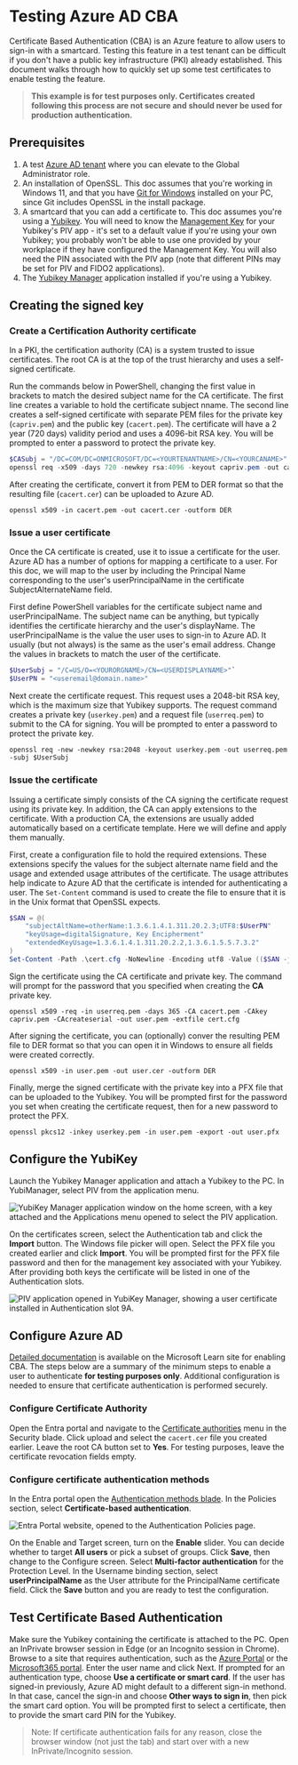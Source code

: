 # Testing Azure AD CBA
Certificate Based Authentication (CBA) is an Azure feature to allow users to sign-in with a smartcard. Testing this feature in a test tenant can be difficult if you don't have a public key infrastructure (PKI) already established. This document walks through how to quickly set up some test certificates to enable testing the feature.

>**This example is for test purposes only. Certificates created following this process are not secure and should never be used for production authentication.**

## Prerequisites
1. A test [Azure AD tenant](https://learn.microsoft.com/en-us/azure/active-directory/fundamentals/active-directory-access-create-new-tenant) where you can elevate to the Global Administrator role.
1. An installation of OpenSSL. This doc assumes that you're working in Windows 11, and that you have [Git for Windows](https://git-scm.com/downloads) installed on your PC, since Git includes OpenSSL in the install package.
1. A smartcard that you can add a certificate to. This doc assumes you're using a [Yubikey](https://www.yubico.com/products). You will need to know the [Management Key](https://docs.yubico.com/yesdk/users-manual/application-piv/pin-puk-mgmt-key.html) for your Yubikey's PIV app - it's set to a default value if you're using your own Yubikey; you probably won't be able to use one provided by your workplace if they have configured the Management Key. You will also need the PIN associated with the PIV app (note that different PINs may be set for PIV and FIDO2 applications).
4. The [Yubikey Manager](https://www.yubico.com/support/download/yubikey-manager/) application installed if you're using a Yubikey.

## Creating the signed key
### Create a Certification Authority certificate
In a PKI, the certification authority (CA) is a system trusted to issue certificates. The root CA is at the top of the trust hierarchy and uses a self-signed certificate.

Run the commands below in PowerShell, changing the first value in brackets to match the desired subject name for the CA certificate. The first line creates a variable to hold the certificate subject nname. The second line creates a self-signed certificate with separate PEM files for the private key (`capriv.pem`) and the public key (`cacert.pem`). The certificate will have a 2 year (720 days) validity period and uses a 4096-bit RSA key. You will be prompted to enter a password to protect the private key.

```powershell
$CASubj = "/DC=COM/DC=ONMICROSOFT/DC=<YOURTENANTNAME>/CN=<YOURCANAME>"
openssl req -x509 -days 720 -newkey rsa:4096 -keyout capriv.pem -out cacert.pem -subj $CASubj
```

After creating the certificate, convert it from PEM to DER format so that the resulting file (`cacert.cer`) can be uploaded to Azure AD.

```
openssl x509 -in cacert.pem -out cacert.cer -outform DER
```

### Issue a user certificate
Once the CA certificate is created, use it to issue a certificate for the user. Azure AD has a number of options for mapping a certificate to a user. For this doc, we will map to the user by including the Principal Name corresponding to the user's userPrincipalName in the certificate SubjectAlternateName field.

First define PowerShell variables for the certificate subject name and userPrincipalName. The subject name can be anything, but typically identifies the certificate hierarchy and the user's displayName. The userPrincipalName is the value the user uses to sign-in to Azure AD. It usually (but not always) is the same as the user's email address. Change the values in brackets to match the user of the certificate.

``` powershell
$UserSubj = "/C=US/O=<YOURORGNAME>/CN=<USERDISPLAYNAME>"`
$UserPN = "<useremail@domain.name>"
```

Next create the certificate request. This request uses a 2048-bit RSA key, which is the maximum size that Yubikey supports. The request command creates a private key (`userkey.pem`) and a request file (`userreq.pem`) to submit to the CA for signing. You will be prompted to enter a password to protect the private key.

```
openssl req -new -newkey rsa:2048 -keyout userkey.pem -out userreq.pem -subj $UserSubj
```

### Issue the certificate
Issuing a certificate simply consists of the CA signing the certificate request using its private key. In addition, the CA can apply extensions to the certificate. With a production CA, the extensions are usually added automatically based on a certificate template. Here we will define and apply them manually.

First, create a configuration file to hold the required extensions. These extensions specify the values for the subject alternate name field and the usage and extended usage attributes of the certificate. The usage attributes help indicate to Azure AD that the certificate is intended for authenticating a user. The `Set-Content` command is used to create the file to ensure that it is in the Unix format that OpenSSL expects.

```powershell
$SAN = @(
    "subjectAltName=otherName:1.3.6.1.4.1.311.20.2.3;UTF8:$UserPN"
    "keyUsage=digitalSignature, Key Encipherment"
    "extendedKeyUsage=1.3.6.1.4.1.311.20.2.2,1.3.6.1.5.5.7.3.2"
)
Set-Content -Path .\cert.cfg -NoNewline -Encoding utf8 -Value (($SAN -join "`n") + "`n")
```

Sign the certificate using the CA certificate and private key. The command will prompt for the password that you specified when creating the **CA** private key.

```
openssl x509 -req -in userreq.pem -days 365 -CA cacert.pem -CAkey capriv.pem -CAcreateserial -out user.pem -extfile cert.cfg
```

After signing the certificate, you can (optionally) conver the resulting PEM file to DER format so that you can open it in Windows to ensure all fields were created correctly.

```
openssl x509 -in user.pem -out user.cer -outform DER
```

Finally, merge the signed certificate with the private key into a PFX file that can be uploaded to the Yubikey. You will be prompted first for the password you set when creating the certificate request, then for a new password to protect the PFX.
```
openssl pkcs12 -inkey userkey.pem -in user.pem -export -out user.pfx
```

## Configure the YubiKey
Launch the Yubikey Manager application and attach a Yubikey to the PC. In YubiManager, select PIV from the application menu.

![YubiKey Manager application window on the home screen, with a key attached and the Applications menu opened to select the PIV application.](/assets/YubiMgr1.png)

On the certificates screen, select the Authentication tab and click the **Import** button. The Windows file picker will open. Select the PFX file you created earlier and click **Import**. You will be prompted first for the PFX file password and then for the management key associated with your Yubikey. After providing both keys the certificate will be listed in one of the Authentication slots.

![PIV application opened in YubiKey Manager, showing a user certificate installed in Authentication slot 9A.](/assets/YubiMgr2.png)

## Configure Azure AD
[Detailed documentation](https://learn.microsoft.com/en-us/azure/active-directory/authentication/how-to-certificate-based-authentication) is available on the Microsoft Learn site for enabling CBA. The steps below are a summary of the minimum steps to enable a user to authenticate **for testing purposes only**. Additional configuration is needed to ensure that certificate authentication is performed securely.

### Configure Certificate Authority
Open the Entra portal and navigate to the [Certificate authorities](https://entra.microsoft.com/#view/Microsoft_AAD_IAM/SecurityMenuBlade/~/CertificateAuthorities) menu in the Security blade. Click upload and select the `cacert.cer` file you created earlier. Leave the root CA button set to **Yes**. For testing purposes, leave the certificate revocation fields empty.

### Configure certificate authentication methods
In the Entra portal open the [Authentication methods blade](https://entra.microsoft.com/#view/Microsoft_AAD_IAM/AuthenticationMethodsMenuBlade/~/AdminAuthMethods/fromNav/Identity). In the Policies section, select **Certificate-based authentication**.

![Entra Portal website, opened to the Authentication Policies page.](/assets/Entra1.png)

On the Enable and Target screen, turn on the **Enable** slider. You can decide whether to target **All users** or pick a subset of groups. Click **Save**, then change to the Configure screen. Select **Multi-factor authentication** for the Protection Level. In the Username binding section, select **userPrincipalName** as the User attribute for the PrincipalName certificate field. Click the **Save** button and you are ready to test the configuration.

## Test Certificate Based Authentication
Make sure the Yubikey containing the certificate is attached to the PC. Open an InPrivate browser session in Edge (or an Incognito session in Chrome). Browse to a site that requires authentication, such as the [Azure Portal](https://portal.azure.com) or the [Microsoft365 portal](https://portal.office.com). Enter the user name and click Next. If prompted for an authentication type, choose **Use a certificate or smart card**. If the user has signed-in previously, Azure AD might default to a different sign-in methond. In that case, cancel the sign-in and choose **Other ways to sign in**, then pick the smart card option. You will be prompted first to select a certificate, then to provide the smart card PIN for the Yubikey.
>Note: If certificate authentication fails for any reason, close the browser window (not just the tab) and start over with a new InPrivate/Incognito session.